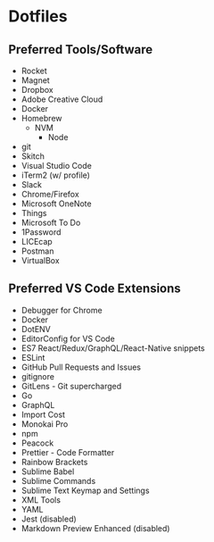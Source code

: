 # Dotfiles

## Preferred Tools/Software

- Rocket 
- Magnet
- Dropbox
- Adobe Creative Cloud
- Docker
- Homebrew
  - NVM
    - Node
- git
- Skitch
- Visual Studio Code
- iTerm2 (w/ profile)
- Slack
- Chrome/Firefox
- Microsoft OneNote
- Things
- Microsoft To Do
- 1Password
- LICEcap
- Postman
- VirtualBox

## Preferred VS Code Extensions

- Debugger for Chrome
- Docker
- DotENV
- EditorConfig for VS Code
- ES7 React/Redux/GraphQL/React-Native snippets
- ESLint
- GitHub Pull Requests and Issues
- gitignore
- GitLens - Git supercharged
- Go
- GraphQL
- Import Cost
- Monokai Pro
- npm
- Peacock
- Prettier - Code Formatter
- Rainbow Brackets
- Sublime Babel
- Sublime Commands
- Sublime Text Keymap and Settings
- XML Tools
- YAML
- Jest (disabled)
- Markdown Preview Enhanced (disabled)